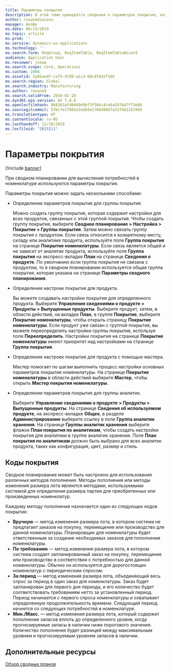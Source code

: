 ```yaml
---
title: Параметры покрытия
description: В этой теме приводятся сведения о параметрах покрытия, которые сводное планирование использует для расчета потребностей в номенклатуре.
author: roxanadiaconu
manager: AnnBe
ms.date: 09/13/2019
ms.topic: article
ms.prod: ''
ms.service: dynamics-ax-applications
ms.technology: ''
ms.search.form: ReqGroup, ReqItemTable, ReqItemTableWizard
audience: Application User
ms.reviewer: josaw
ms.search.scope: Core, Operations
ms.custom: 2494
ms.assetid: 5a95ae4f-ca75-47d9-a1c3-68c97b42f166
ms.search.region: Global
ms.search.industry: Manufacturing
ms.author: roxanad
ms.search.validFrom: 2016-02-28
ms.dyn365.ops.version: AX 7.0.0
ms.openlocfilehash: 8b8263afd8469d9bf3f566c4c44a5976d7ff3e86
ms.sourcegitcommit: 57bc7e17682e2edb5e1766496b7a22f4621819dd
ms.translationtype: HT
ms.contentlocale: ru-RU
ms.lasthandoff: 11/18/2019
ms.locfileid: "2815211"
---
```

# <a name="coverage-settings"></a>Параметры покрытия

[!include [banner](../includes/banner.md)]

При сводном планировании для вычисления потребностей в номенклатуре используются параметры покрытия.

Параметры покрытия можно задать несколькими способами:

- Определение параметров покрытия для группы покрытия.

    Можно создать группу покрытия, которая содержит настройки для всех продуктов, связанных с этой группой покрытия. Чтобы создать группу покрытия, выберите **Сводное планирование &gt; Настройка &gt; Покрытие &gt; Группы покрытия**. Затем можно связать группу покрытия с продуктом. Если связь относится к конкретному месту, складу или аналитике продукта, используйте поле **Группа покрытия** на странице **Покрытие номенклатуры**. Если связь является общей и не зависит от аналитик продукта, используйте поле **Группа покрытия** на экспресс-вкладке **План** на странице **Сведения о продукте**. По умолчанию если группа покрытия не связана с продуктом, то в сводном планировании используется общая группа покрытия, которая указана на странице **Параметры сводного планирования**.

- Определение настроек покрытия для продукта.

    Вы можете создавать настройки покрытия для определенного продукта. Выберите **Управление сведениями о продукте &gt; Продукты &gt; Выпущенные продукты**. Выберите продукт, затем, в области действий, на вкладке **План**, в группе **Покрытие**, выберите **Покрытие номенклатуры**, чтобы открыть страницу **Покрытие номенклатуры**. Если продукт уже связан с группой покрытия, вы можете переопределить настройки группы покрытия, используя поле **Переопределить**. Настройки покрытия на странице **Покрытие номенклатуры** имеют приоритет над настройками на странице **Группа покрытия**.

- Определение настроек покрытия для продукта с помощью мастера.

    Мастер помогает по шагам выполнить процесс настройки основных параметров покрытия номенклатуры. На странице **Покрытие номенклатуры** в области действий выберите **Мастер**, чтобы открыть **Мастер покрытия номенклатуры**.

- Определение параметров покрытия для группы аналитик.

    Выберите **Управление сведениями о продукте &gt; Продукты &gt; Выпущенные продукты**. На странице **Сведения об используемом продукте**, на экспресс-вкладке **Общее**, в разделе **Администрирование** выберите ссылку в поле **Группа аналитик хранения**. На странице **Группы аналитик хранения** выберите флажок **План покрытия по аналитикам**, чтобы создать настройки покрытия для аналитики в группе аналитик хранения. Поле **План покрытия по аналитикам** должно быть выбрано для всех аналитик продукта, таких как конфигурация, цвет, размер и стиль.


## <a name="coverage-codes"></a>Коды покрытия

Сводное планирование может быть настроено для использования различных методов пополнения. Методы пополнения или методы изменения размера лота являются методами, используемыми системой для определения размера партии для приобретенных или произведенных номенклатур. 

Каждому методу пополнения назначается один из следующих кодов покрытия:

- **Вручную** — метод изменения размера лота, в котором система не предлагает заказов на покупку, перемещение или производство для данной номенклатуры. Планировщик для номенклатуры будет ответственным за создание необходимых заказов для пополнения номенклатуры.
- **По требованию** — метод изменения размера лота, в котором система создает запланированный заказ на покупку, перемещение или производство в соответствии с потребностью для данной номенклатуры. Обычно он используется для дорогостоящих номенклатур с периодическим спросом.  
- **За период** — метод изменения размера лота, объединяющий весь спрос за период в один заказ для номенклатуры. Заказ будет запланирован для первого дня периода, и его количество будет соответствовать требованиям нетто за установленный период. Период начинается с первого спроса номенклатуры и охватывает определенную продолжительность времени. Следующий период начнется со следующих потребностей в номенклатуре.
- **Мин./Макс.** — метод изменения размера лота, который содержит пополнение запасов вплоть до определенного уровня, когда прогнозируемые запасы в наличии ниже порогового значения. Количество пополнения будет разницей между максимальным уровнем и прогнозируемым уровнем запасов в наличии.


## <a name="additional-resources"></a>Дополнительные ресурсы

[Обзор сводных планов](master-plans.md)
